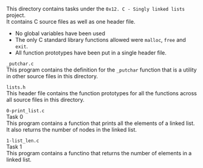 This directory contains tasks under the `0x12. C - Singly linked lists` project.<br>
It contains C source files as well as one header file.
- No global variables have been used
- The only C standard library functions allowed were `malloc`, `free` and `exit`.
- All function prototypes have been put in a single header file.


`_putchar.c`<br>
This program contains the definition for the `_putchar` function that is a utility in other source files in this directory.


`lists.h`<br>
This header file contains the function prototypes for all the functions across all source files in this directory.


`0-print_list.c`<br>
Task 0<br>
This program contains a function that prints all the elements of a linked list. It also returns the number of nodes in the linked list.

`1-list_len.c`<br>
Task 1<br>
This program contains a functino that returns the number of elements in a linked list.
